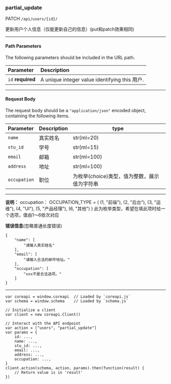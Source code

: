 ### partial_update

PATCH `/api/users/{id}/`

更新用户个人信息（仅能更新自己的信息）(put和patch效果相同)

---

#### Path Parameters

The following parameters should be included in the URL path.

| Parameter         | Description                                   |
| :---------------- | :-------------------------------------------- |
| `id` **required** | A unique integer value identifying this 用户. |

---

#### Request Body

The request body should be a `"application/json"` encoded object, containing the following items.

| Parameter    | Description | type                                         |
| :----------- | :---------- | -------------------------------------------- |
| `name`       | 真实姓名    | str(ml=20)                                   |
| `stu_id`     | 学号        | str(ml=15)                                   |
| `email`      | 邮箱        | str(ml=100)                                  |
| `address`    | 地址        | str(ml=100)                                  |
| `occupation` | 职位        | 为枚举(choice)类型，值为整数，展示值为字符串 |

---

**说明：**
occupation：
OCCUPATION_TYPE = (        (1, "前端"), (2, "后台"), (3, "运维"), (4, "UI"), (5, "产品经理"), (6, "其他")    )
此为枚举类型，希望在填此项时给一个选项，值由1～6依次对应

**错误信息**(忽略普通长度错误)

```
{
    "name": [
        "请输入真实姓名"
    ],
    "email": [
        "请输入合法的邮件地址。"
    ],
    "occupation": [
        "xxx不是合法选项。"
    ]
}
```



----

```
var coreapi = window.coreapi  // Loaded by `coreapi.js`
var schema = window.schema    // Loaded by `schema.js`

// Initialize a client
var client = new coreapi.Client()

// Interact with the API endpoint
var action = ["users", "partial_update"]
var params = {
    id: ...,
    name: ...,
    stu_id: ...,
    email: ...,
    address: ...,
    occupation: ...,
}
client.action(schema, action, params).then(function(result) {
    // Return value is in 'result'
})
```